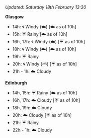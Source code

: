 *Updated: Saturday 18th February 13:30*

**Glasgow**

* 14h: :cyclone: Windy (:cloud:) [:cloud: as of 10h]
* 15h: :umbrella: Rainy [:cloud: as of 10h]
* 16h, 17h: :cyclone: Windy (:cloud:) [:umbrella: as of 10h]
* 18h: :cyclone: Windy (:cloud:) [:cloud: as of 10h]
* 19h: :umbrella: Rainy
* 20h: :cyclone: Windy (:partly_sunny:) [:umbrella: as of 10h]
* 21h - 1h: :cloud: Cloudy

**Edinburgh**

* 14h, 15h: :umbrella: Rainy [:cloud: as of 10h]
* 16h, 17h: :cloud: Cloudy [:umbrella: as of 10h]
* 18h, 19h: :cloud: Cloudy
* 20h: :cloud: Cloudy [:umbrella: as of 10h]
* 21h: :umbrella: Rainy
* 22h - 1h: :cloud: Cloudy

